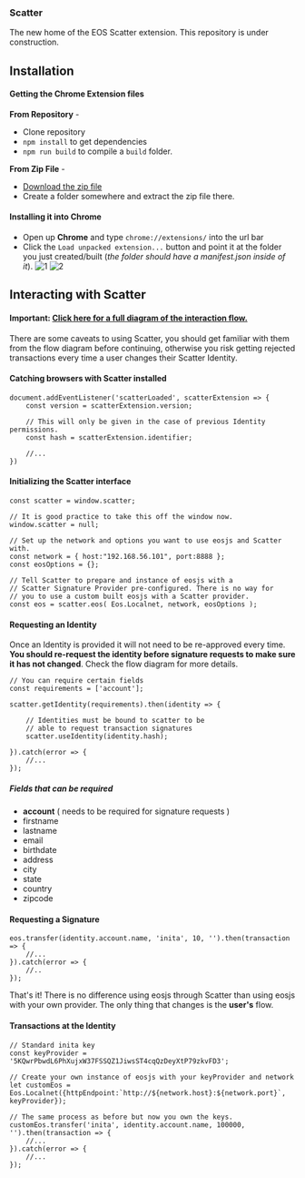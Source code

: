 ### Scatter

The new home of the EOS Scatter extension.
This repository is under construction.




## Installation


#### Getting the Chrome Extension files


**From Repository** - 
* Clone repository
* `npm install` to get dependencies
* `npm run build` to compile a `build` folder.


**From Zip File** - 
* [Download the zip file](https://github.com/EOSEssentials/Scatter/raw/master/scatter.zip)
* Create a folder somewhere and extract the zip file there.


#### Installing it into Chrome
* Open up **Chrome** and type `chrome://extensions/` into the url bar
* Click the `Load unpacked extension...` button and point it at the folder you just created/built 
(_the folder should have a manifest.json inside of it_).
![1](https://github.com/nsjames/Scatter/raw/master/chrome_ext.jpg)
![2](https://github.com/nsjames/Scatter/raw/master/chrome_ext2.jpg)



## Interacting with Scatter

#### Important: [Click here for a full diagram of the interaction flow.](https://drive.google.com/file/d/1QVw9WozcKjOQXO6uQKQVqaKt3C3lUr2F/view?usp=sharing)

There are some caveats to using Scatter, you should get familiar with them from the flow diagram before
continuing, otherwise you risk getting rejected transactions every time a user changes their Scatter Identity.
 
 
#### Catching browsers with Scatter installed
```
document.addEventListener('scatterLoaded', scatterExtension => { 
    const version = scatterExtension.version;
    
    // This will only be given in the case of previous Identity permissions.
    const hash = scatterExtension.identifier;
    
    //...
})
```

#### Initializing the Scatter interface

```
const scatter = window.scatter;
 
// It is good practice to take this off the window now.
window.scatter = null;
 
// Set up the network and options you want to use eosjs and Scatter with. 
const network = { host:"192.168.56.101", port:8888 };
const eosOptions = {};
 
// Tell Scatter to prepare and instance of eosjs with a 
// Scatter Signature Provider pre-configured. There is no way for
// you to use a custom built eosjs with a Scatter provider.
const eos = scatter.eos( Eos.Localnet, network, eosOptions );
```


#### Requesting an Identity

Once an Identity is provided it will not need to be re-approved every time. 
**You should re-request the identity before signature requests to make sure it has
not changed**. Check the flow diagram for more details.

```
// You can require certain fields
const requirements = ['account'];
 
scatter.getIdentity(requirements).then(identity => {
 
    // Identities must be bound to scatter to be 
    // able to request transaction signatures
    scatter.useIdentity(identity.hash);
    
}).catch(error => {
    //...
});
```

##### Fields that can be required
- **account** ( needs to be required for signature requests )
- firstname
- lastname
- email
- birthdate
- address
- city
- state
- country
- zipcode


#### Requesting a Signature
``` 
eos.transfer(identity.account.name, 'inita', 10, '').then(transaction => {
    //...
}).catch(error => { 
    //.. 
});
```
That's it! There is no difference using eosjs through Scatter than using eosjs with your own provider.
The only thing that changes is the **user's** flow.

#### Transactions at the Identity
```
// Standard inita key
const keyProvider = '5KQwrPbwdL6PhXujxW37FSSQZ1JiwsST4cqQzDeyXtP79zkvFD3';
 
// Create your own instance of eosjs with your keyProvider and network
let customEos = Eos.Localnet({httpEndpoint:`http://${network.host}:${network.port}`, keyProvider});
 
// The same process as before but now you own the keys.
customEos.transfer('inita', identity.account.name, 100000, '').then(transaction => {
    //...
}).catch(error => { 
    //... 
});
```